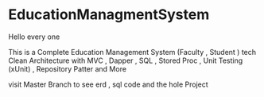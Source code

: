 # EducationManagmentSystem
Hello every one 

This is a Complete Education Management System (Faculty , Student )
tech
Clean Architecture with MVC , Dapper , SQL , Stored Proc , Unit Testing (xUnit) , Repository Patter  and More

visit Master Branch to see erd , sql code and the hole Project 
